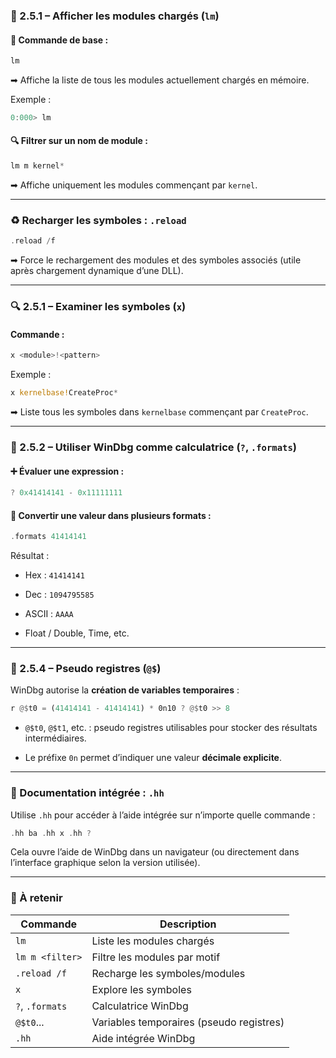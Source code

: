 ### 🔹 2.5.1 – Afficher les modules chargés (`lm`)

#### 📌 Commande de base :


```rust
lm
```


➡ Affiche la liste de tous les modules actuellement chargés en mémoire.

Exemple :

```rust
0:000> lm
```


#### 🔍 Filtrer sur un nom de module :

```rust
lm m kernel*
```


➡ Affiche uniquement les modules commençant par `kernel`.

---

### ♻️ Recharger les symboles : `.reload`

```rust
.reload /f
```


➡ Force le rechargement des modules et des symboles associés (utile après chargement dynamique d’une DLL).

---

### 🔍 2.5.1 – Examiner les symboles (`x`)

#### Commande :

```rust
x <module>!<pattern>
```


Exemple :

```rust
x kernelbase!CreateProc*
```


➡ Liste tous les symboles dans `kernelbase` commençant par `CreateProc`.

---

### 🔢 2.5.2 – Utiliser WinDbg comme calculatrice (`?`, `.formats`)

#### ➕ Évaluer une expression :

```rust
? 0x41414141 - 0x11111111
```


#### 🔄 Convertir une valeur dans plusieurs formats :


```rust
.formats 41414141
```


Résultat :

- Hex : `41414141`
    
- Dec : `1094795585`
    
- ASCII : `AAAA`
    
- Float / Double, Time, etc.
    

---

### 🧮 2.5.4 – Pseudo registres (`@$`)

WinDbg autorise la **création de variables temporaires** :

```rust
r @$t0 = (41414141 - 41414141) * 0n10 ? @$t0 >> 8
```

- `@$t0`, `@$t1`, etc. : pseudo registres utilisables pour stocker des résultats intermédiaires.
    
- Le préfixe `0n` permet d’indiquer une valeur **décimale explicite**.
    

---

### 📘 Documentation intégrée : `.hh`

Utilise `.hh` pour accéder à l’aide intégrée sur n’importe quelle commande :

```rust
.hh ba .hh x .hh ?
```


Cela ouvre l’aide de WinDbg dans un navigateur (ou directement dans l’interface graphique selon la version utilisée).

---

### 🧠 À retenir

|Commande|Description|
|---|---|
|`lm`|Liste les modules chargés|
|`lm m <filter>`|Filtre les modules par motif|
|`.reload /f`|Recharge les symboles/modules|
|`x`|Explore les symboles|
|`?`, `.formats`|Calculatrice WinDbg|
|`@$t0`...|Variables temporaires (pseudo registres)|
|`.hh`|Aide intégrée WinDbg|
